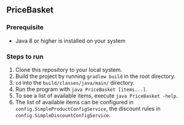 ## PriceBasket

### Prerequisite
* Java 8 or higher is installed on your system

### Steps to run

1. Clone this repository to your local system.
1. Build the project by running `gradlew build` in the root directory.
1. `cd` into the `build/classes/java/main/` directory.
1. Run the program with `java PriceBasket [items...]`.
1. To see a list of available items, execute `java PriceBasket -help`.
1. The list of available items can be configured in `config.SimpleProductConfigService`, 
   the discount rules in `config.SimpleDiscountConfigService`.
